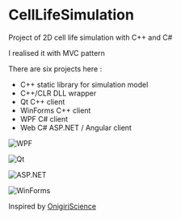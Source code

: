 # CellLifeSimulation

Project of 2D cell life simulation with C++ and C#

I realised it with MVC pattern

There are six projects here :

- C++ static library for simulation model
- C++/CLR DLL wrapper
- Qt C++ client
- WinForms C++ client
- WPF C# client
- Web C# ASP.NET / Angular client

![WPF](https://i.postimg.cc/YCcTkCyb/image.png)

![Qt](https://i.postimg.cc/DZcR4smk/image.png)

![ASP.NET](https://i.postimg.cc/kX5W4QL5/image.png)

![WinForms](https://i.postimg.cc/4428WPvN/image.png)

Inspired by [OnigiriScience](https://www.youtube.com/c/OnigiriScience)
